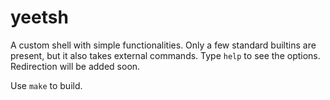 # yeetsh
A custom shell with simple functionalities. Only a few standard builtins are present, but it also takes external commands. Type `help` to see the options.
Redirection will be added soon.
  
Use `make` to build.
